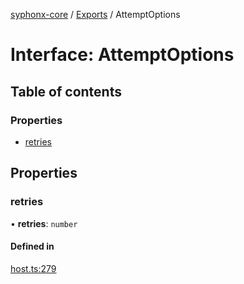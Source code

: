[syphonx-core](../README.md) / [Exports](../modules.md) / AttemptOptions

# Interface: AttemptOptions

## Table of contents

### Properties

- [retries](AttemptOptions.md#retries)

## Properties

### retries

• **retries**: `number`

#### Defined in

[host.ts:279](https://github.com/dtempx/syphonx-core/blob/1f6e1bf/host.ts#L279)
